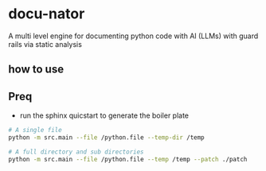 # docu-nator

A multi level engine for documenting python code with AI (LLMs) with guard rails via static analysis


## how to use


## Preq

- run the sphinx quicstart to generate the boiler plate

```bash
# A single file
python -m src.main --file /python.file --temp-dir /temp 

# A full directory and sub directories
python -m src.main --file /python.file --temp /temp --patch ./patch

```


